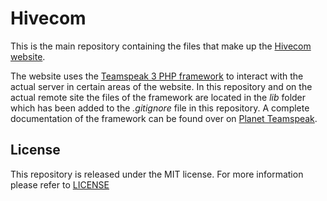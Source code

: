 # Hivecom #

This is the main repository containing the files that make up the [Hivecom website](http://hivecom.net).

The website uses the [Teamspeak 3 PHP framework](http://addons.teamspeak.com/directory/addon/integration/TeamSpeak-3-PHP-Framework.html) to interact with the actual server in certain areas of the website. In this repository and on the actual remote site the files of the framework are located in the *lib* folder which has been added to the *.gitignore* file in this repository. A complete documentation of the framework can be found over on [Planet Teamspeak](http://docs.planetteamspeak.com/ts3/php/framework/).

## License ##

This repository is released under the MIT license. For more information please refer to [LICENSE](https://github.com/Catlinman/hivecom.net/blob/master/LICENSE)
